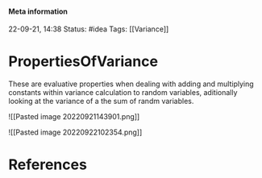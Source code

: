 #### Meta information
22-09-21, 14:38
Status: #idea
Tags: [[Variance]]





# PropertiesOfVariance

These are evaluative properties when dealing with adding and multiplying constants within variance calculation to random variables, aditionally looking at the variance of a the sum of randm variables.

![[Pasted image 20220921143901.png]]

![[Pasted image 20220922102354.png]]




# References

